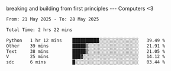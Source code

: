 breaking and building from first principles --- Computers <3

<!--START_SECTION:waka-->

```txt
From: 21 May 2025 - To: 28 May 2025

Total Time: 2 hrs 22 mins

Python   1 hr 12 mins    ██████████░░░░░░░░░░░░░░░   39.49 %
Other    39 mins         █████▒░░░░░░░░░░░░░░░░░░░   21.91 %
Text     38 mins         █████▒░░░░░░░░░░░░░░░░░░░   21.05 %
V        25 mins         ███▓░░░░░░░░░░░░░░░░░░░░░   14.12 %
sdc      6 mins          █░░░░░░░░░░░░░░░░░░░░░░░░   03.44 %
```

<!--END_SECTION:waka-->
